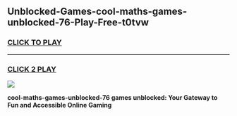 
## Unblocked-Games-cool-maths-games-unblocked-76-Play-Free-t0tvw
<h3>
<a href="https://premium76.site?title=cool-maths-games-unblocked-76&ref=15A">CLICK TO PLAY</a></h3>
<hr>

<h3>
<a href="https://premium76.site?title=cool-maths-games-unblocked-76&ref=15A">CLICK 2 PLAY</a>
  
</h3>

<a href="https://premium76.site?title=cool-maths-games-unblocked-76&ref=15A"><img src="https://clearcache.store/games.png"></a>


**cool-maths-games-unblocked-76 games unblocked: Your Gateway to Fun and Accessible Online Gaming**
